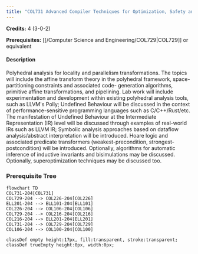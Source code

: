```yaml
---
title: "COL731 Advanced Compiler Techniques for Optimization, Safety and Security"
---
```

**Credits:** 4 (3-0-2)

**Prerequisites:** [[/Computer Science and Engineering/COL729|COL729]] or equivalent

#### Description
Polyhedral analysis for locality and parallelism transformations. The topics will include the affine transform theory in the polyhedral framework, space-partitioning constraints and associated code- generation algorithms, primitive affine transformations, and pipelining. Lab work will include experimentation and development within existing polyhedral analysis tools, such as LLVM's Polly; Undefined Behaviour will be discussed in the context of performance-sensitive programming languages such as C/C++/Rust/etc. The manifestation of Undefined Behaviour at the Intermediate Representation (IR) level will be discussed through examples of real-world IRs such as LLVM IR; Symbolic analysis approaches based on dataflow analysis/abstract interpretation will be introduced. Hoare logic and associated predicate transformers (weakest-precondition, strongest-postcondition) will be introduced. Optionally, algorithms for automatic inference of inductive invariants and bisimulations may be discussed. Optionally, superoptimization techniques may be discussed too.

### Prerequisite Tree

```mermaid
flowchart TD
COL731-204[COL731]
COL729-204 --> COL226-204[COL226]
ELL201-204 --> ELL101-204[ELL101]
COL226-204 --> COL106-204[COL106]
COL729-204 --> COL216-204[COL216]
COL216-204 --> ELL201-204[ELL201]
COL731-204 --> COL729-204[COL729]
COL106-204 --> COL100-204[COL100]

classDef empty height:17px, fill:transparent, stroke:transparent;
classDef trueEmpty height:0px, width:0px;
```